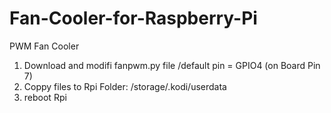 # Fan-Cooler-for-Raspberry-Pi
PWM Fan Cooler 
1. Download and modifi fanpwm.py file  /default pin = GPIO4 (on Board Pin 7)
2. Coppy files to Rpi Folder: /storage/.kodi/userdata
3. reboot Rpi


